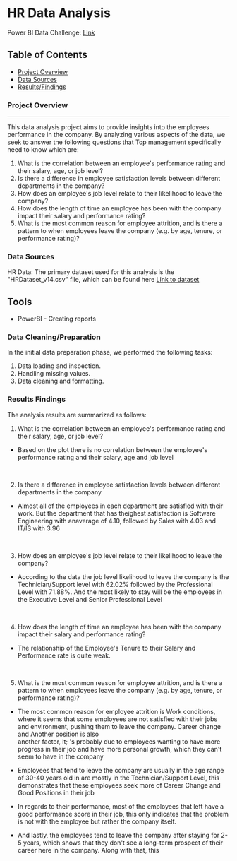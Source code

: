 # HR Data Analysis
Power BI  Data Challenge: [Link](https://www.linkedin.com/pulse/power-bi-data-challenge-12023-arno-wakfer-/)

## Table of Contents

- [Project Overview](#project-overview)
- [Data Sources](#data-sources)
- [Results/Findings](#results-findings)


  
### Project Overview
---

This data analysis project aims to provide insights into the employees performance in the company. By analyzing various aspects of the data, we seek to answer the following questions that Top management specifically need to know which are:
1. What is the correlation between an employee's performance rating and their salary, age, or job level?
2. Is there a difference in employee satisfaction levels between different departments in the company?
3. How does an employee's job level relate to their likelihood to leave the company?
4. How does the length of time an employee has been with the company impact their salary and performance rating?
5. What is the most common reason for employee attrition, and is there a pattern to when employees leave the company (e.g. by age, tenure, or performance rating)?

### Data Sources

HR Data: The primary dataset used for this analysis is the "HRDataset_v14.csv" file, which can be found here [Link to dataset](https://www.kaggle.com/datasets/rhuebner/human-resources-data-set)

## Tools

- PowerBI - Creating reports

### Data Cleaning/Preparation

In the initial data preparation phase, we performed the following tasks:
1. Data loading and inspection.
2. Handling missing values.
3. Data cleaning and formatting.

### Results Findings

The analysis results are summarized as follows:
1. What is the correlation between an employee's performance rating and their salary, age, or job level?
  - Based on the plot there is no correlation between the employee's performance rating and their salary, age and job level
<br />

2. Is there a difference in employee satisfaction levels between different departments in the company
  - Almost all of the employees in each department are satisfied with their work. But the department that has theighest satisfaction is Software Engineering with anaverage of  4.10, followed by Sales with 4.03 and IT/IS with 3.96
<br />

3. How does an employee's job level relate to their likelihood to leave the company?
  - According to the data the job level likelihood to leave the company is the Technician/Support level with 62.02% followed by the Professional Level with 71.88%. And the most likely to stay will be the employees in the Executive Level      and Senior Professional Level
<br />

4. How does the length of time an employee has been with the company impact their salary and performance rating?
  - The relationship of the Employee's Tenure to their Salary and Performance rate is quite weak.
<br />

5. What is the most common reason for employee attrition, and is there a pattern to when employees leave the company (e.g. by age, tenure, or performance rating)?
  - The most common reason for employee attrition is Work conditions, where it seems that some employees are not satisfied with their jobs and environment, pushing them to leave the company. Career change and Another position is also     
    another factor, it; 's probably due to employees wanting to have more progress in their job and have more personal growth, which they can't seem to have in the company
    
  - Employees that tend to leave the company are usually in the age range of 30-40 years old in are mostly in the Technician/Support Level, this demonstrates that these employees seek more of Career Change and Good Positions in their job

  - In regards to their performance, most of the employees that left have a good performance score in their job, this only indicates that the problem is not with the employee but rather the company itself.

  - And lastly, the employees tend to leave the company after staying for 2-5 years, which shows that they don't see a long-term prospect of their career here in the company. Along with that, this 

